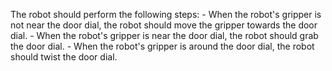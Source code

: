

The robot should perform the following steps:
    - When the robot's gripper is not near the door dial, the robot should move the gripper towards the door dial.
    - When the robot's gripper is near the door dial, the robot should grab the door dial. 
    - When the robot's gripper is around the door dial, the robot should twist the door dial.
